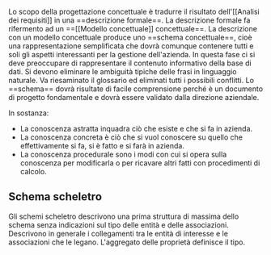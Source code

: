 Lo scopo della progettazione concettuale è tradurre il risultato dell'[[Analisi dei requisiti]] in una ==descrizione formale==.
La descrizione formale fa rifermento ad un ==[[Modello concettuale]] concettuale==.
La descrizione con un modello concettuale produce uno ==schema concettuale==, cioè una rappresentazione semplificata che dovrà comunque contenere tutti e soli gli aspetti interessanti per la gestione dell'azienda.
In questa fase ci si deve preoccupare di rappresentare il contenuto informativo della base di dati.
Si devono eliminare le ambiguità tipiche delle frasi in linguaggio naturale.
Va riesaminato il glossario ed eliminati tutti i possibili conflitti.
Lo ==schema== dovrà risultate di facile comprensione perché è un documento di progetto fondamentale e dovrà essere validato dalla direzione aziendale.

In sostanza:
- La conoscenza astratta inquadra ciò che esiste e che si fa in azienda.
- La conoscenza concreta è ciò che si vuol conoscere su quello che effettivamente si fa, si è fatto e si farà in azienda.
- La conoscenza procedurale sono i modi con cui si opera sulla conoscenza per modificarla o per ricavare altri fatti con procedimenti di calcolo.

## Schema scheletro
Gli schemi scheletro descrivono una prima struttura di massima dello schema senza indicazioni sul tipo delle entità e delle associazioni.
Descrivono in generale i collegamenti tra le entità di interesse e le associazioni che le legano.
L'aggregato delle proprietà definisce il tipo.